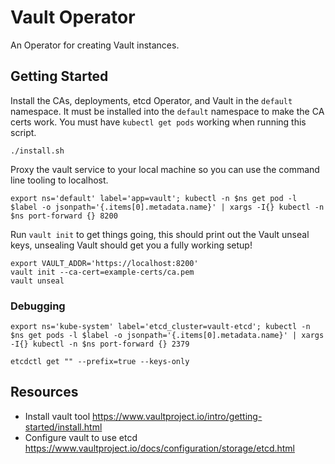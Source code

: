 # Vault Operator

An Operator for creating Vault instances.

## Getting Started

Install the CAs, deployments, etcd Operator, and Vault in the `default` namespace. It must be installed into the `default` namespace to make the CA certs work. You must have `kubectl get pods` working when running this script.

```
./install.sh
```

Proxy the vault service to your local machine so you can use the command line tooling to localhost.

```
export ns='default' label='app=vault'; kubectl -n $ns get pod -l $label -o jsonpath='{.items[0].metadata.name}' | xargs -I{} kubectl -n $ns port-forward {} 8200
```

Run `vault init` to get things going, this should print out the Vault unseal keys, unsealing Vault should get you a fully working setup!

```
export VAULT_ADDR='https://localhost:8200'
vault init --ca-cert=example-certs/ca.pem
vault unseal
```


### Debugging

```
export ns='kube-system' label='etcd_cluster=vault-etcd'; kubectl -n $ns get pods -l $label -o jsonpath='{.items[0].metadata.name}' | xargs -I{} kubectl -n $ns port-forward {} 2379
```

```
etcdctl get "" --prefix=true --keys-only
```

## Resources

- Install vault tool https://www.vaultproject.io/intro/getting-started/install.html
- Configure vault to use etcd https://www.vaultproject.io/docs/configuration/storage/etcd.html
